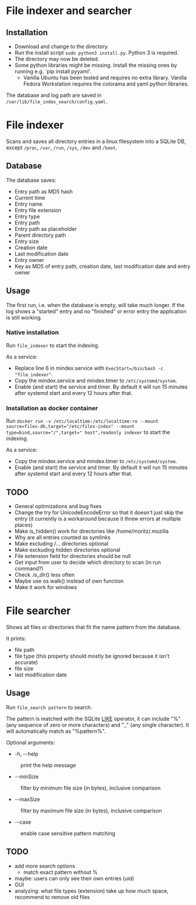 # File indexer and searcher

## Installation

* Download and change to the directory.
* Run the install script `sudo python3 install.py`. Python 3 is required.
* The directory may now be deleted.
* Some python libraries might be missing. Install the missing ones by running e.g. `pip install pyyaml'.
  *  Vanilla Ubuntu has been tested and requires no extra library. Vanilla Fedora Workstation requires the colorama and yaml python libraries.

The database and log path are saved in `/var/lib/file_index_search/config.yaml`.

# File indexer

Scans and saves all directory entries in a linux filesystem into a SQLite DB, except `/proc`, `/var`, `/run`, `/sys`, `/dev` and `/boot`.

## Database

The database saves:
* Entry path as MD5 hash
* Current time
* Entry name
* Entry file extension
* Entry type
* Entry path
* Entry path as placeholder
* Parent directory path
* Entry size
* Creation date
* Last modification date
* Entry owner
* Key as MD5 of entry path, creation date, last modification date and entry owner

## Usage

The first run, i.e. when the database is empty, will take much longer. If the log shows a "started" entry and no "finished" or error entry the application is still working.

### Native installation

Run `file_indexer` to start the indexing.

As a service:

* Replace line 6 in mindex.service with `ExecStart=/bin/bash -c "file_indexer"`.
* Copy the mindex.service and mindex.timer to `/etc/systemd/system`.
* Enable (and start) the service and timer. By default it will run 15 minutes after systemd start and every 12 hours after that.

### Installation as docker container

Run `docker run -v /etc/localtime:/etc/localtime:ro --mount source=files-db,target="/etc/files-index" --mount type=bind,source="/",target=" host",readonly indexer` to start the indexing.

As a service:

* Copy the mindex.service and mindex.timer to `/etc/systemd/system`.
* Enable (and start) the service and timer. By default it will run 15 minutes after systemd start and every 12 hours after that.

## TODO

* General optimizations and bug fixes
* Change the try for UnicodeEncodeError so that it doesn't just skip the entry (it currently is a workaround because it threw errors at multiple places)
* Make is_hidden() work for directories like /home/moritz/.mozilla
* Why are all entries counted as symlinks
* Make excluding /... directories optional
* Make exckuding hidden directories optional
* File extension field for directories should be null
* Get input from user to decide which directory to scan (in run command?)
* Check .is_dir() less often
* Maybe use os.walk() instead of own function
* Make it work for windows

# File searcher

Shows all files or directories that fit the name pattern from the database.

It prints:

* file path
* file type (this property should mostly be ignored because it isn't accurate)
* file size
* last modification date

## Usage

Run `file_search pattern` to search.

The pattern is matched with the SQLite [LIKE](https://sqlite.org/lang_expr.html#the_like_glob_regexp_and_match_operators) operator, it can include "%" (any sequence of zero or more characters) and "\_" (any single character). It will automatically match as "%pattern%".

Optional arguments:

* -h, --help

&nbsp;&nbsp;&nbsp;&nbsp;&nbsp;&nbsp;&nbsp;&nbsp;&nbsp;&nbsp;print the help message
* --minSize

&nbsp;&nbsp;&nbsp;&nbsp;&nbsp;&nbsp;&nbsp;&nbsp;&nbsp;&nbsp;filter by minimum file size (in bytes), inclusive comparison
* --maxSize

&nbsp;&nbsp;&nbsp;&nbsp;&nbsp;&nbsp;&nbsp;&nbsp;&nbsp;&nbsp;filter by maximum file size (in bytes), inclusive comparison
* --case

&nbsp;&nbsp;&nbsp;&nbsp;&nbsp;&nbsp;&nbsp;&nbsp;&nbsp;&nbsp;enable case sensitive pattern matching

## TODO

* add more search options
  * match exact pattern without %
* maybe: users can only see their own entries (uid)
* GUI
* analyzing: what file types (extension) take up how much space, recommend to remove old files
